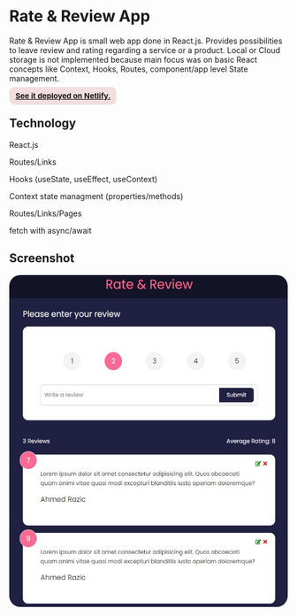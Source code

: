 # Rate & Review App

<p>Rate & Review App is small web app done in React.js. Provides possibilities to leave review and rating regarding a service or a product. Local or Cloud storage is not implemented because main focus was on basic React concepts like Context, Hooks, Routes, component/app level State management.</p>

<div><a href="https://transcendent-cassata-b9c7fd.netlify.app/" target="_blank" rel="noopener noreferrer"
    style="padding:0.5rem 0.7rem;
    color: black;
    background: #F1DEDE;
    border-radius:10px;
    font-size:0.85rem;
    font-weight:600;
    display:inline;">See it deployed on Netlify.</a> 
</div>

## Technology

<p>React.js</p>
<p>Routes/Links</p>
<p>Hooks (useState, useEffect, useContext)</p>
<p>Context state managment (properties/methods)</p>
<p>Routes/Links/Pages</p>
<p>fetch with async/await</p>

## Screenshot

<img src="/screenshot.jpg" height="600" style="border-radius:20px;margin-bottom:2rem;" />
